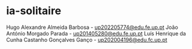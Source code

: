 # ia-solitaire

Hugo Alexandre Almeida Barbosa - up202205774@edu.fe.up.pt
João António Morgado Parada - up201405280@edu.fe.up.pt
Luís Henrique da Cunha Castanho Gonçalves Ganço - up202004196@edu.fc.up.pt
